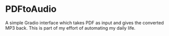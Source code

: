 # PDFtoAudio
A simple Gradio interface which takes PDF as input and gives the converted MP3 back. This is part of my effort of automating my daily life.

